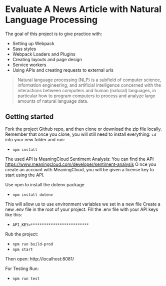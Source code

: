 # Evaluate A News Article with Natural Language Processing

The goal of this project is to give practice with:
- Setting up Webpack
- Sass styles
- Webpack Loaders and Plugins
- Creating layouts and page design
- Service workers
- Using APIs and creating requests to external urls

> Natural language processing (NLP) is a subfield of computer science, information engineering, and artificial intelligence
concerned with the interactions between computers and human (natural) languages, in particular how to program computers to
process and analyze large amounts of natural language data.

## Getting started
Fork the project Github repo, and then clone or download the zip file locally. Remember that once you clone, you will still need to install everything:
`cd` into your new folder and run:
- `npm install`

The used API is MeaningCloud Sentiment Analysis:
You can find the API https://www.meaningcloud.com/developer/sentiment-analysis O
nce you create an account with MeaningCloud, you will be given a license key to start using the API. 

Use npm to install the dotenv package 
- `npm install dotenv`

This will allow us to use environment variables we set in a new file
Create a new .env file in the root of your project.
Fill the .env file with your API keys like this:

- `API_KEY=**************************`

Rub the project:
- `npm run build-prod`
- `npm start`

Then open:
http://localhost:8081/

For Testing Run:
- `npm run test`

